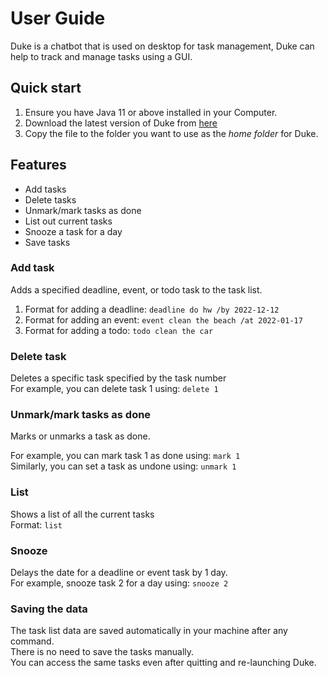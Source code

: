 # User Guide

Duke is a chatbot that is used on desktop for task management, Duke can help to track and manage tasks using a GUI.
## Quick start
1. Ensure you have Java 11 or above installed in your Computer.
2. Download the latest version of Duke from [here](https://github.com/Guanzhou03/ip/releases)
3. Copy the file to the folder you want to use as the _home folder_ for Duke.
## Features 
- Add tasks
- Delete tasks
- Unmark/mark tasks as done
- List out current tasks
- Snooze a task for a day
- Save tasks
### Add task
Adds a specified deadline, event, or todo task to the task list.<br>
1. Format for adding a deadline: ```deadline do hw /by 2022-12-12``` <br>
2. Format for adding an event: ```event clean the beach /at 2022-01-17``` <br>
3. Format for adding a todo: ```todo clean the car```

### Delete task
Deletes a specific task specified by the task number <br>
For example, you can delete task 1 using: ```delete 1```

### Unmark/mark tasks as done
Marks or unmarks a task as done. <br>

For example, you can mark task 1 as done using: ```mark 1``` <br>
Similarly, you can set a task as undone using: ```unmark 1```

### List
Shows a list of all the current tasks <br>
Format: ```list```

### Snooze
Delays the date for a deadline or event task by 1 day. <br>
For example, snooze task 2 for a day using: ```snooze 2```

### Saving the data
The task list data are saved automatically in your machine after any command. <br>
There is no need to save the tasks manually. <br>
You can access the same tasks even after quitting and re-launching Duke.


